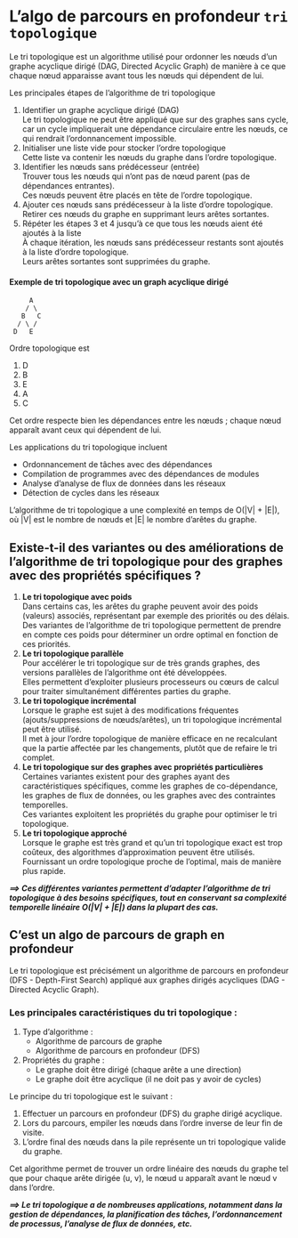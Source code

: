 # **L’algo de parcours en profondeur `tri topologique`**
Le tri topologique est un algorithme utilisé pour ordonner les nœuds d’un graphe acyclique dirigé (DAG, Directed Acyclic Graph) de manière à ce que chaque nœud apparaisse avant tous les nœuds qui dépendent de lui.

Les principales étapes de l’algorithme de tri topologique  
1. Identifier un graphe acyclique dirigé (DAG)  
    Le tri topologique ne peut être appliqué que sur des graphes sans cycle, car un cycle impliquerait une dépendance circulaire entre les nœuds, ce qui rendrait l’ordonnancement impossible.
2. Initialiser une liste vide pour stocker l’ordre topologique  
    Cette liste va contenir les nœuds du graphe dans l’ordre topologique.  
3. Identifier les nœuds sans prédécesseur (entrée)  
    Trouver tous les nœuds qui n’ont pas de nœud parent (pas de dépendances entrantes).  
    Ces nœuds peuvent être placés en tête de l’ordre topologique.
1. Ajouter ces nœuds sans prédécesseur à la liste d’ordre topologique.  
    Retirer ces nœuds du graphe en supprimant leurs arêtes sortantes.
1. Répéter les étapes 3 et 4 jusqu’à ce que tous les nœuds aient été ajoutés à la liste  
    À chaque itération, les nœuds sans prédécesseur restants sont ajoutés à la liste d’ordre topologique.  
    Leurs arêtes sortantes sont supprimées du graphe.
#### Exemple de tri topologique avec un graph acyclique dirigé
```
     A
    / \
   B   C
  / \ /
 D   E
```
Ordre topologique est
1. D
2. B
3. E
4. A
5. C

Cet ordre respecte bien les dépendances entre les nœuds ; chaque nœud apparaît avant ceux qui dépendent de lui.

Les applications du tri topologique incluent  
* Ordonnancement de tâches avec des dépendances
* Compilation de programmes avec des dépendances de modules
* Analyse d’analyse de flux de données dans les réseaux
* Détection de cycles dans les réseaux

L’algorithme de tri topologique a une complexité en temps de O(|V| + |E|), où |V| est le nombre de nœuds et |E| le nombre d’arêtes du graphe.
## **Existe-t-il des variantes ou des améliorations de l’algorithme de tri topologique pour des graphes avec des propriétés spécifiques ?**
1. **Le tri topologique avec poids**  
    Dans certains cas, les arêtes du graphe peuvent avoir des poids (valeurs) associés, représentant par exemple des priorités ou des délais.  
    Des variantes de l’algorithme de tri topologique permettent de prendre en compte ces poids pour déterminer un ordre optimal en fonction de ces priorités.
1. **Le tri topologique parallèle**  
    Pour accélérer le tri topologique sur de très grands graphes, des versions parallèles de l’algorithme ont été développées.  
    Elles permettent d’exploiter plusieurs processeurs ou cœurs de calcul pour traiter simultanément différentes parties du graphe.
1. **Le tri topologique incrémental**  
    Lorsque le graphe est sujet à des modifications fréquentes (ajouts/suppressions de nœuds/arêtes), un tri topologique incrémental peut être utilisé.  
    Il met à jour l’ordre topologique de manière efficace en ne recalculant que la partie affectée par les changements, plutôt que de refaire le tri complet.
1. **Le tri topologique sur des graphes avec propriétés particulières**  
    Certaines variantes existent pour des graphes ayant des caractéristiques spécifiques, comme les graphes de co-dépendance, les graphes de flux de données, ou les graphes avec des contraintes temporelles.  
    Ces variantes exploitent les propriétés du graphe pour optimiser le tri topologique.
1. **Le tri topologique approché**  
    Lorsque le graphe est très grand et qu’un tri topologique exact est trop coûteux, des algorithmes d’approximation peuvent être utilisés.  
    Fournissant un ordre topologique proche de l’optimal, mais de manière plus rapide.

_**⟹ Ces différentes variantes permettent d’adapter l’algorithme de tri topologique à des besoins spécifiques, tout en conservant sa complexité temporelle linéaire O(|V| + |E|) dans la plupart des cas.**_
## **C’est un algo de parcours de graph en profondeur**
Le tri topologique est précisément un algorithme de parcours en profondeur (DFS - Depth-First Search) appliqué aux graphes dirigés acycliques (DAG - Directed Acyclic Graph).

### Les principales caractéristiques du tri topologique :

1. Type d’algorithme :
    * Algorithme de parcours de graphe
    * Algorithme de parcours en profondeur (DFS)
2. Propriétés du graphe :
    * Le graphe doit être dirigé (chaque arête a une direction)
    * Le graphe doit être acyclique (il ne doit pas y avoir de cycles)

Le principe du tri topologique est le suivant :
1. Effectuer un parcours en profondeur (DFS) du graphe dirigé acyclique.
1. Lors du parcours, empiler les nœuds dans l’ordre inverse de leur fin de visite.
1. L’ordre final des nœuds dans la pile représente un tri topologique valide du graphe.

Cet algorithme permet de trouver un ordre linéaire des nœuds du graphe tel que pour chaque arête dirigée (u, v), le nœud u apparaît avant le nœud v dans l’ordre.

_**⟹ Le tri topologique a de nombreuses applications, notamment dans la gestion de dépendances, la planification des tâches, l’ordonnancement de processus, l’analyse de flux de données, etc.**_